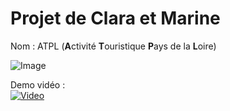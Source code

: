 # Projet de Clara et Marine

Nom : ATPL (**A**ctivité **T**ouristique **P**ays de la **L**oire)

![Image](https://i.imgur.com/UTooj9M.png)

Demo vidéo :<br>
[![Video](https://img.youtube.com/vi/7ZCC7v51VMk/0.jpg)](https://www.youtube.com/watch?v=7ZCC7v51VMk)